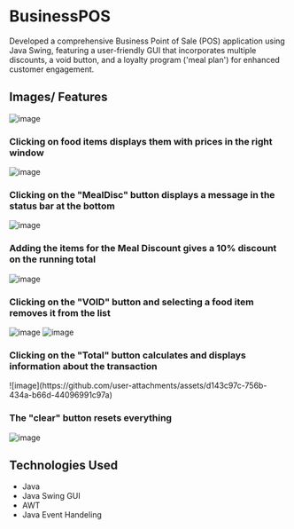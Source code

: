 # BusinessPOS
Developed a comprehensive Business Point of Sale (POS) application using Java Swing, featuring a user-friendly GUI that incorporates multiple discounts, a void button, and a loyalty program ('meal plan') for enhanced customer engagement.

<h2>Images/ Features</h2>

![image](https://github.com/user-attachments/assets/84d3b31d-7277-4464-bd5a-90874a8bf318)

<h3>Clicking on food items displays them with prices in the right window</h3>

![image](https://github.com/user-attachments/assets/56d47dd9-4314-4d7d-8204-2d217dfee417)

<h3>Clicking on the "MealDisc" button displays a message in the status bar at the bottom</h3>

![image](https://github.com/user-attachments/assets/9528377c-1956-4ae8-a025-fc972fbdb192)

<h3>Adding the items for the Meal Discount gives a 10% discount on the running total</h3>

![image](https://github.com/user-attachments/assets/0d35b83a-82e2-4f51-9b23-02b5bbdf8a7d)

<h3>Clicking on the "VOID" button and selecting a food item removes it from the list</h3>

![image](https://github.com/user-attachments/assets/519464d4-ace0-41a3-b17d-7158c0bfbc9c)
![image](https://github.com/user-attachments/assets/3d091411-e95c-4441-ba63-ffb16f30f020)

<h3>Clicking on the "Total" button calculates and displays information about the transaction</h3>
![image](https://github.com/user-attachments/assets/d143c97c-756b-434a-b66d-44096991c97a)

<h3>The "clear" button resets everything</h3>

![image](https://github.com/user-attachments/assets/788f3bec-2f97-4915-a7d4-7737d744cd7a)

<h2>Technologies Used</h2>

<ul>
  <li>Java</li>
  <li>Java Swing GUI</li>
  <li>AWT</li>
  <li>Java Event Handeling</li>
</ul>









